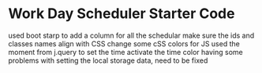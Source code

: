 # Work Day Scheduler Starter Code
used boot starp to add a column for all the schedular
make sure the ids and classes names align with CSS
change some cSS colors
for JS used the moment from j.query to set the time
activate the time color 
having some problems with setting the local storage data, need to be fixed

